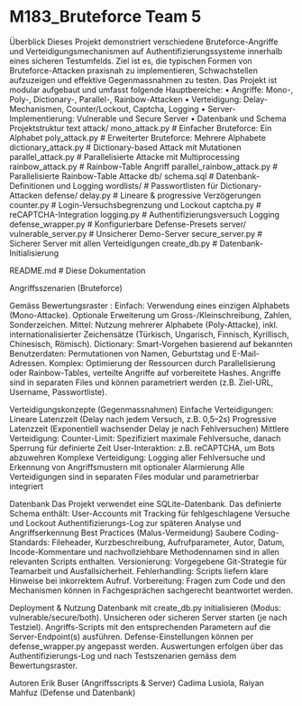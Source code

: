 # M183_Bruteforce Team 5
Überblick
Dieses Projekt demonstriert verschiedene Bruteforce-Angriffe und Verteidigungsmechanismen auf Authentifizierungssysteme innerhalb eines sicheren Testumfelds. Ziel ist es, die typischen Formen von Bruteforce-Attacken praxisnah zu implementieren, Schwachstellen aufzuzeigen und effektive Gegenmassnahmen zu testen.
Das Projekt ist modular aufgebaut und umfasst folgende Hauptbereiche:
•	Angriffe: Mono-, Poly-, Dictionary-, Parallel-, Rainbow-Attacken
•	Verteidigung: Delay-Mechanismen, Counter/Lockout, Captcha, Logging
•	Server-Implementierung: Vulnerable und Secure Server
•	Datenbank und Schema
Projektstruktur
text
attack/
  mono_attack.py           # Einfacher Bruteforce: Ein Alphabet
  poly_attack.py           # Erweiterter Bruteforce: Mehrere Alphabete
  dictionary_attack.py     # Dictionary-based Attack mit Mutationen
  parallel_attack.py       # Parallelisierte Attacke mit Multiprocessing
  rainbow_attack.py        # Rainbow-Table Angriff
  parallel_rainbow_attack.py  # Parallelisierte Rainbow-Table Attacke
db/
  schema.sql               # Datenbank-Definitionen und Logging
  wordlists/               # Passwortlisten für Dictionary-Attacken
defense/
  delay.py                 # Lineare & progressive Verzögerungen
  counter.py               # Login-Versuchsbegrenzung und Lockout
  captcha.py               # reCAPTCHA-Integration
  logging.py               # Authentifizierungsversuch Logging
  defense_wrapper.py       # Konfigurierbare Defense-Presets
server/
  vulnerable_server.py     # Unsicherer Demo-Server
  secure_server.py         # Sicherer Server mit allen Verteidigungen
  create_db.py             # Datenbank-Initialisierung

README.md                  # Diese Dokumentation

Angriffsszenarien (Bruteforce)

Gemäss Bewertungsraster :
Einfach: Verwendung eines einzigen Alphabets (Mono-Attacke). Optionale Erweiterung um Gross-/Kleinschreibung, Zahlen, Sonderzeichen.
Mittel: Nutzung mehrerer Alphabete (Poly-Attacke), inkl. internationalisierter Zeichensätze (Türkisch, Ungarisch, Finnisch, Kyrillisch, Chinesisch, Römisch).
Dictionary: Smart-Vorgehen basierend auf bekannten Benutzerdaten: Permutationen von Namen, Geburtstag und E-Mail-Adressen.
Komplex: Optimierung der Ressourcen durch Parallelisierung oder Rainbow-Tables, verteilte Angriffe auf vorbereitete Hashes.
Angriffe sind in separaten Files und können parametriert werden (z.B. Ziel-URL, Username, Passwortliste).

Verteidigungskonzepte (Gegenmassnahmen)
Einfache Verteidigungen:
Lineare Latenzzeit (Delay nach jedem Versuch, z.B. 0,5–2s)
Progressive Latenzzeit (Exponentiell wachsender Delay je nach Fehlversuchen)
Mittlere Verteidigung:
Counter-Limit: Spezifiziert maximale Fehlversuche, danach Sperrung für definierte Zeit
User-Interaktion: z.B. reCAPTCHA, um Bots abzuwehren
Komplexe Verteidigung:
Logging aller Fehlversuche und Erkennung von Angriffsmustern mit optionaler Alarmierung
Alle Verteidigungen sind in separaten Files modular und parametrierbar integriert

Datenbank
Das Projekt verwendet eine SQLite-Datenbank. Das definierte Schema enthält:
User-Accounts mit Tracking für fehlgeschlagene Versuche und Lockout
Authentifizierungs-Log zur späteren Analyse und Angriffserkennung
Best Practices (Malus-Vermeidung)
Saubere Coding-Standards: Fileheader, Kurzbeschreibung, Aufrufparameter, Autor, Datum, Incode-Kommentare und nachvollziehbare Methodennamen sind in allen relevanten Scripts enthalten.
Versionierung: Vorgegebene Git-Strategie für Teamarbeit und Ausfallsicherheit.
Fehlerhandling: Scripts liefern klare Hinweise bei inkorrektem Aufruf.
Vorbereitung: Fragen zum Code und den Mechanismen können in Fachgesprächen sachgerecht beantwortet werden.

Deployment & Nutzung
Datenbank mit create_db.py initialisieren (Modus: vulnerable/secure/both).
Unsicheren oder sicheren Server starten (je nach Testziel).
Angriffs-Scripts mit den entsprechenden Parametern auf die Server-Endpoint(s) ausführen.
Defense-Einstellungen können per defense_wrapper.py angepasst werden.
Auswertungen erfolgen über das Authentifizierungs-Log und nach Testszenarien gemäss dem Bewertungsraster.

Autoren
Erik Buser (Angriffsscripts & Server)
Cadima Lusiola, Raiyan Mahfuz (Defense und Datenbank)
